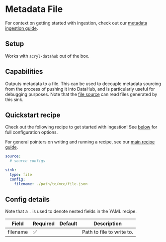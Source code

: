 # Metadata File

For context on getting started with ingestion, check out our [metadata ingestion guide](../README.md).

## Setup

Works with `acryl-datahub` out of the box.

## Capabilities

Outputs metadata to a file. This can be used to decouple metadata sourcing from the
process of pushing it into DataHub, and is particularly useful for debugging purposes.
Note that the [file source](../../docs/generated/ingestion/sources/metadata-file.md) can read files generated by this sink.

## Quickstart recipe

Check out the following recipe to get started with ingestion! See [below](#config-details) for full configuration options.

For general pointers on writing and running a recipe, see our [main recipe guide](../README.md#recipes).

```yml
source:
  # source configs

sink:
  type: file
  config:
    filename: ./path/to/mce/file.json
```

## Config details

Note that a `.` is used to denote nested fields in the YAML recipe.

| Field    | Required | Default | Description               |
| -------- | -------- | ------- | ------------------------- |
| filename | ✅       |         | Path to file to write to. |
